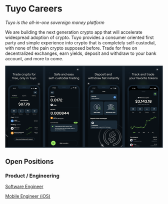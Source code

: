 # Tuyo Careers

*Tuyo is the all-in-one sovereign money platform*

We are building the next generation crypto app that will accelerate widespread adoption of crypto. Tuyo provides a consumer oriented first party and simple experience into crypto that is completely self-custodial, with none of the pain crypto supposed before. Trade for free on decentralized exchanges, earn yields, deposit and withdraw to your bank account, and more to come.

![tuyo app screenshots](assets/screenshots.png)

## Open Positions

### Product / Engineering
[Software Engineer](positions/software_eng.md)

[Mobile Engineer (iOS)](positions/mobile_ios.md)
